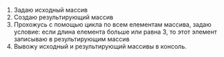 1. Задаю исходный массив   
2. Создаю результирующий массив
3. Прохожусь с помощью цикла по всем елементам массива, задаю условие: если длина елемента больше или равна 3, то этот элемент записываю в результирующим массив 
4. Вывожу исходный и результирующий массивы в консоль.